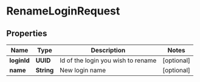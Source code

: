 

# RenameLoginRequest


## Properties

| Name | Type | Description | Notes |
|------------ | ------------- | ------------- | -------------|
|**loginId** | **UUID** | Id of the login you wish to rename |  [optional] |
|**name** | **String** | New login name |  [optional] |



